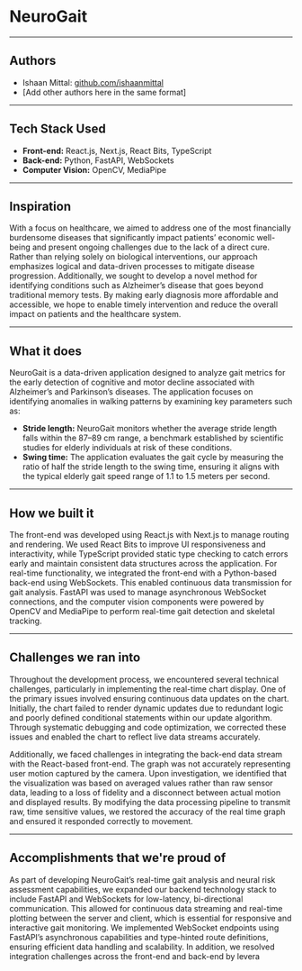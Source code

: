 # NeuroGait

---

## Authors

- Ishaan Mittal: [github.com/ishaanmittal](https://github.com/ishaanmittal)  
- [Add other authors here in the same format]

---

## Tech Stack Used

- **Front-end:** React.js, Next.js, React Bits, TypeScript  
- **Back-end:** Python, FastAPI, WebSockets  
- **Computer Vision:** OpenCV, MediaPipe  

---

## Inspiration

With a focus on healthcare, we aimed to address one of the most financially burdensome diseases that significantly impact patients’ economic well-being and present ongoing challenges due to the lack of a direct cure. Rather than relying solely on biological interventions, our approach emphasizes logical and data-driven processes to mitigate disease progression. Additionally, we sought to develop a novel method for identifying conditions such as Alzheimer’s disease that goes beyond traditional memory tests. By making early diagnosis more affordable and accessible, we hope to enable timely intervention and reduce the overall impact on patients and the healthcare system.

---

## What it does

NeuroGait is a data-driven application designed to analyze gait metrics for the early detection of cognitive and motor decline associated with Alzheimer’s and Parkinson’s diseases. The application focuses on identifying anomalies in walking patterns by examining key parameters such as:

- **Stride length:** NeuroGait monitors whether the average stride length falls within the 87–89 cm range, a benchmark established by scientific studies for elderly individuals at risk of these conditions.  
- **Swing time:** The application evaluates the gait cycle by measuring the ratio of half the stride length to the swing time, ensuring it aligns with the typical elderly gait speed range of 1.1 to 1.5 meters per second.

---

## How we built it

The front-end was developed using React.js with Next.js to manage routing and rendering. We used React Bits to improve UI responsiveness and interactivity, while TypeScript provided static type checking to catch errors early and maintain consistent data structures across the application. For real-time functionality, we integrated the front-end with a Python-based back-end using WebSockets. This enabled continuous data transmission for gait analysis. FastAPI was used to manage asynchronous WebSocket connections, and the computer vision components were powered by OpenCV and MediaPipe to perform real-time gait detection and skeletal tracking.

---

## Challenges we ran into

Throughout the development process, we encountered several technical challenges, particularly in implementing the real-time chart display. One of the primary issues involved ensuring continuous data updates on the chart. Initially, the chart failed to render dynamic updates due to redundant logic and poorly defined conditional statements within our update algorithm. Through systematic debugging and code optimization, we corrected these issues and enabled the chart to reflect live data streams accurately.

Additionally, we faced challenges in integrating the back-end data stream with the React-based front-end. The graph was not accurately representing user motion captured by the camera. Upon investigation, we identified that the visualization was based on averaged values rather than raw sensor data, leading to a loss of fidelity and a disconnect between actual motion and displayed results. By modifying the data processing pipeline to transmit raw, time sensitive values, we restored the accuracy of the real time graph and ensured it responded correctly to movement.

---

## Accomplishments that we're proud of

As part of developing NeuroGait’s real-time gait analysis and neural risk assessment capabilities, we expanded our backend technology stack to include FastAPI and WebSockets for low-latency, bi-directional communication. This allowed for continuous data streaming and real-time plotting between the server and client, which is essential for responsive and interactive gait monitoring. We implemented WebSocket endpoints using FastAPI’s asynchronous capabilities and type-hinted route definitions, ensuring efficient data handling and scalability. In addition, we resolved integration challenges across the front-end and back-end by levera
